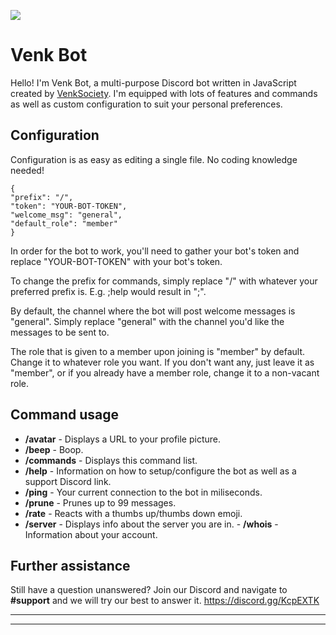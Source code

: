 ![](https://imgur.com/1fSNU7B.png)
# Venk Bot

Hello! I'm Venk Bot, a multi-purpose Discord bot written in JavaScript created by [VenkSociety](http://github.com/VenkSociety). I'm equipped with lots of features and commands as well as custom configuration to suit your personal preferences.

## Configuration

Configuration is as easy as editing a single file. No coding knowledge needed!

    {
    "prefix": "/", 
    "token": "YOUR-BOT-TOKEN",
    "welcome_msg": "general",
    "default_role": "member"
    }
    
In order for the bot to work, you'll need to gather your bot's token and replace "YOUR-BOT-TOKEN" with your bot's token.

To change the prefix for commands, simply replace "/" with whatever your preferred prefix is. E.g. ;help would result in ";".

By default, the channel where the bot will post welcome messages is "general". Simply replace "general" with the channel you'd like the messages to be sent to.

The role that is given to a member upon joining is "member" by default. Change it to whatever role you want. If you don't want any, just leave it as "member", or if you already have a member role, change it to a non-vacant role.


## Command usage

 - **/avatar** - Displays a URL to your profile picture.  
 - **/beep** - Boop.  
 - **/commands** - Displays this command list. 
 -  **/help** - Information on how to setup/configure the bot as well as a support Discord link. 
   - **/ping** - Your current connection to the bot in miliseconds. 
   - **/prune** - Prunes up to 99 messages. 
   - **/rate** - Reacts with a thumbs up/thumbs down emoji.
   - **/server** - Displays info about the server you are in.
    - **/whois** - Information about your account.

 
## Further assistance
Still have a question unanswered? Join our Discord and navigate to **#support** and we will try our best to answer it. https://discord.gg/KcpEXTK


----------


----------

